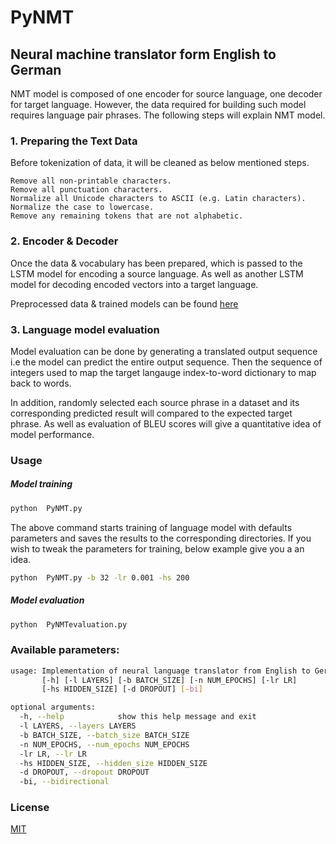# PyNMT
<h2>Neural machine translator form English to German</h2>
NMT model is composed of one encoder for source language, one decoder for target language. 
However, the data required for
building such model requires language pair phrases. The following steps will explain NMT model.  
<h3>1. Preparing the Text Data</h3>
Before tokenization of data, it will be cleaned as below mentioned steps.

    Remove all non-printable characters.
    Remove all punctuation characters.
    Normalize all Unicode characters to ASCII (e.g. Latin characters).
    Normalize the case to lowercase.
    Remove any remaining tokens that are not alphabetic.
   

<h3>2. Encoder & Decoder</h3>
Once the data & vocabulary has been prepared, which is passed to the LSTM model for encoding a source language.
As well as another LSTM model for decoding encoded vectors into a target language.
  
Preprocessed data & trained models can be found [here](https://drive.google.com/drive/folders/1bSZtJAeMIVdhtxBQgSn7BgRzrF-05ZnX?usp=sharing)
### 3. Language model evaluation
Model evaluation can be done by generating a translated output sequence i.e the model can predict the entire output sequence.
Then the sequence of integers used to map the target langauge index-to-word dictionary to map back to words.

In addition, randomly selected each source phrase in a dataset and its corresponding predicted result will compared to 
the expected target phrase. As well as evaluation of BLEU scores will give a quantitative idea of model performance.

### Usage
##### Model training
```bash
python  PyNMT.py 
```
The above command starts training of language model with defaults parameters and saves the results to the corresponding 
directories. If you wish to tweak the parameters for training, below example give you a an idea. 

```bash
python  PyNMT.py -b 32 -lr 0.001 -hs 200
```
##### Model evaluation
```bash
python  PyNMTevaluation.py 
```
### Available parameters:
```bash
usage: Implementation of neural language translator from English to German
       [-h] [-l LAYERS] [-b BATCH_SIZE] [-n NUM_EPOCHS] [-lr LR]
       [-hs HIDDEN_SIZE] [-d DROPOUT] [-bi]

optional arguments:
  -h, --help            show this help message and exit
  -l LAYERS, --layers LAYERS
  -b BATCH_SIZE, --batch_size BATCH_SIZE
  -n NUM_EPOCHS, --num_epochs NUM_EPOCHS
  -lr LR, --lr LR
  -hs HIDDEN_SIZE, --hidden_size HIDDEN_SIZE
  -d DROPOUT, --dropout DROPOUT
  -bi, --bidirectional
```

### License
[MIT](https://github.com/Prabhu204/PyNMT/blob/master/LICENSE)